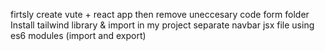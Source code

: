 firtsly create vute + react app
then remove uneccesary code form folder
Install tailwind library & import in my project
separate navbar jsx file
using es6 modules (import and export)